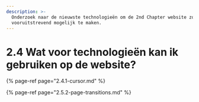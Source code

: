 ```yaml
---
description: >-
  Onderzoek naar de nieuwste technologieën om de 2nd Chapter website zo goed en
  vooruitstrevend mogelijk te maken.
---
```


# 2.4 Wat voor technologieën kan ik gebruiken op de website?

{% page-ref page="2.4.1-cursor.md" %}

{% page-ref page="2.5.2-page-transitions.md" %}



